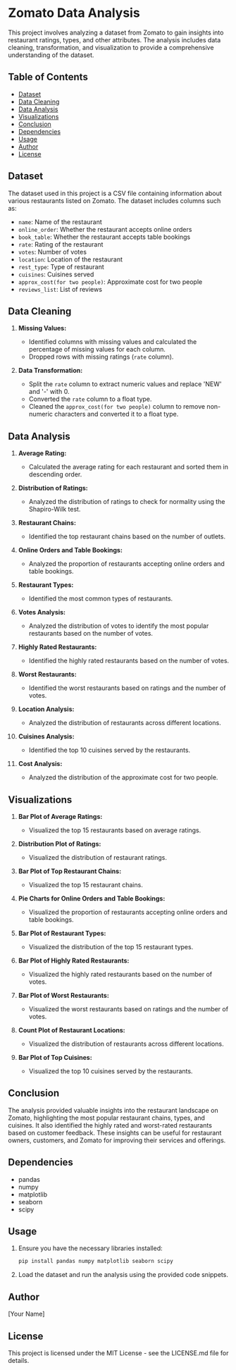 
# Zomato Data Analysis

This project involves analyzing a dataset from Zomato to gain insights into restaurant ratings, types, and other attributes. The analysis includes data cleaning, transformation, and visualization to provide a comprehensive understanding of the dataset.

## Table of Contents
- [Dataset](#dataset)
- [Data Cleaning](#data-cleaning)
- [Data Analysis](#data-analysis)
- [Visualizations](#visualizations)
- [Conclusion](#conclusion)
- [Dependencies](#dependencies)
- [Usage](#usage)
- [Author](#author)
- [License](#license)

## Dataset
The dataset used in this project is a CSV file containing information about various restaurants listed on Zomato. The dataset includes columns such as:
- `name`: Name of the restaurant
- `online_order`: Whether the restaurant accepts online orders
- `book_table`: Whether the restaurant accepts table bookings
- `rate`: Rating of the restaurant
- `votes`: Number of votes
- `location`: Location of the restaurant
- `rest_type`: Type of restaurant
- `cuisines`: Cuisines served
- `approx_cost(for two people)`: Approximate cost for two people
- `reviews_list`: List of reviews

## Data Cleaning
1. **Missing Values:**
   - Identified columns with missing values and calculated the percentage of missing values for each column.
   - Dropped rows with missing ratings (`rate` column).

2. **Data Transformation:**
   - Split the `rate` column to extract numeric values and replace 'NEW' and '-' with 0.
   - Converted the `rate` column to a float type.
   - Cleaned the `approx_cost(for two people)` column to remove non-numeric characters and converted it to a float type.

## Data Analysis
1. **Average Rating:**
   - Calculated the average rating for each restaurant and sorted them in descending order.

2. **Distribution of Ratings:**
   - Analyzed the distribution of ratings to check for normality using the Shapiro-Wilk test.

3. **Restaurant Chains:**
   - Identified the top restaurant chains based on the number of outlets.

4. **Online Orders and Table Bookings:**
   - Analyzed the proportion of restaurants accepting online orders and table bookings.

5. **Restaurant Types:**
   - Identified the most common types of restaurants.

6. **Votes Analysis:**
   - Analyzed the distribution of votes to identify the most popular restaurants based on the number of votes.

7. **Highly Rated Restaurants:**
   - Identified the highly rated restaurants based on the number of votes.

8. **Worst Restaurants:**
   - Identified the worst restaurants based on ratings and the number of votes.

9. **Location Analysis:**
   - Analyzed the distribution of restaurants across different locations.

10. **Cuisines Analysis:**
    - Identified the top 10 cuisines served by the restaurants.

11. **Cost Analysis:**
    - Analyzed the distribution of the approximate cost for two people.

## Visualizations
1. **Bar Plot of Average Ratings:**
   - Visualized the top 15 restaurants based on average ratings.

2. **Distribution Plot of Ratings:**
   - Visualized the distribution of restaurant ratings.

3. **Bar Plot of Top Restaurant Chains:**
   - Visualized the top 15 restaurant chains.

4. **Pie Charts for Online Orders and Table Bookings:**
   - Visualized the proportion of restaurants accepting online orders and table bookings.

5. **Bar Plot of Restaurant Types:**
   - Visualized the distribution of the top 15 restaurant types.

6. **Bar Plot of Highly Rated Restaurants:**
   - Visualized the highly rated restaurants based on the number of votes.

7. **Bar Plot of Worst Restaurants:**
   - Visualized the worst restaurants based on ratings and the number of votes.

8. **Count Plot of Restaurant Locations:**
   - Visualized the distribution of restaurants across different locations.

9. **Bar Plot of Top Cuisines:**
   - Visualized the top 10 cuisines served by the restaurants.

## Conclusion
The analysis provided valuable insights into the restaurant landscape on Zomato, highlighting the most popular restaurant chains, types, and cuisines. It also identified the highly rated and worst-rated restaurants based on customer feedback. These insights can be useful for restaurant owners, customers, and Zomato for improving their services and offerings.

## Dependencies
- pandas
- numpy
- matplotlib
- seaborn
- scipy

## Usage
1. Ensure you have the necessary libraries installed:
   ```bash
   pip install pandas numpy matplotlib seaborn scipy
   ```
2. Load the dataset and run the analysis using the provided code snippets.

## Author
[Your Name]

## License
This project is licensed under the MIT License - see the LICENSE.md file for details.
